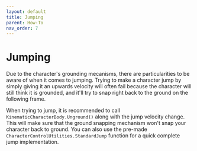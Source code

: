 ```yaml
---
layout: default
title: Jumping
parent: How-To
nav_order: 7
---
```


# Jumping

Due to the character's grounding mecanisms, there are particularities to be aware of when it comes to jumping. Trying to make a character jump by simply giving it an upwards velocity will often fail because the character will still think it is grounded, and it'll try to snap right back to the ground on the following frame.

When trying to jump, it is recommended to call `KinematicCharacterBody.Unground()` along with the jump velocity change. This will make sure that the ground snapping mechanism won't snap your character back to ground. You can also use the pre-made `CharacterControlUtilities.StandardJump` function for a quick complete jump implementation.